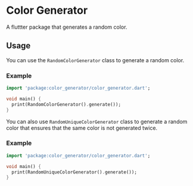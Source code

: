# Color Generator
A fluttter package that generates a random color.

## Usage

You can use the `RandomColorGenerator` class to generate a random color.

### Example
```dart
import 'package:color_generator/color_generator.dart';

void main() {
  print(RandomColorGenerator().generate());
}
```

You can also use `RandomUniqueColorGenerator` class to generate a random color that ensures that the same color is not generated twice.

### Example
```dart
import 'package:color_generator/color_generator.dart';

void main() {
  print(RandomUniqueColorGenerator().generate());
}
```


